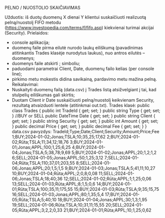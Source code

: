 PELNO / NUOSTOLIO SKAIČIAVIMAS

Užduotis: iš duotų duomenų X dienai Y klientui suskaičiuoti realizuotą pelną/nuostolį FIFO metodu
(https://www.investopedia.com/terms/f/fifo.asp) kiekvienai turimai akcijai (Security).
Prielaidos:
* console aplikacija;
* duomenų faile pirma eilutė nurodo laukų eiliškumą (pavadinimas atitinkantis Trades klasėje nurodytus
laukus), nuo antros eilutės – duomenys;
* duomenys faile atskirti ; simboliu;
* paduodami parametrai Client, Date, duomenų failo kelias (per console line);
* pirkimo metu mokestis didina savikainą, pardavimo metu mažina pelną.
Reikalavimai:
* Nuskaityti duomenų failą (data.csv) į Trades listą atsižvelgiant į tai, kad stulpelių eiliškumas gali skirtis;
* Duotam Client ir Date suskaičiuoti pelną/nuostolį keikvienam Security, rezultatą atvaizduoti lentele
(atitinkmai out.txt).
Trades klasė:
public class Trades
{
public int TradeId { get; set; }
public string Type { get; set; } //BUY or SELL
public DateTime Date { get; set; }
public string Client { get; set; }
public string Security { get; set; }
public int Amount { get; set; }
public decimal Price { get; set; }
public decimal Fee { get; set; }
}
data.csv pavyzdys:
TradeId;Type;Date;Client;Security;Amount;Price;Fee
1;BUY;2024-01-02;Jonas;TSLA;10;35,25;17,62
2;BUY;2024-01-02;Rūta;TSLA;11;34,12;18,76
3;BUY;2024-01-01;Jonas;APPL;100;1,25;6,25
4;BUY;2024-01-04;Jonas;TSLA;5;38,78;9,69
5;BUY;2024-01-02;Jonas;APPL;20;1,2;1,2
6;SELL;2024-01-05;Jonas;APPL;50;1,25;3,12
7;SELL;2024-01-04;Rūta;TSLA;110;37,01;203,55
8;SELL;2024-01-06;Jonas;APPL;20;1,5;1,5
9;BUY;2024-01-03;Jonas;TSLA;5;41,11;10,27
10;BUY;2024-01-04;Rūta;APPL;2;0,8;0,08
11;SELL;2024-01-06;Jonas;TSLA;18;40;36
12;SELL;2024-01-02;Rūta;APPL;1;1,25;0,06
13;SELL;2024-01-03;Rūta;APPL;8;1,5;0,6
14;BUY;2024-01-01;Rūta;TSLA;100;35,11;175,55
15;BUY;2024-01-03;Rūta;TSLA;9;35;15,75
16;SELL;2024-01-03;Jonas;APPL;80;1,35;5,4
17;BUY;2024-01-05;Rūta;TSLA;5;40;10
18;BUY;2024-01-04;Jonas;APPL;30;1,3;1,95
19;SELL;2024-01-06;Rūta;TSLA;10;31,11;15,55
20;SELL;2024-01-05;Rūta;APPL;3;2,2;0,33
21;BUY;2024-01-01;Rūta;APPL;10;1,25;0,62
